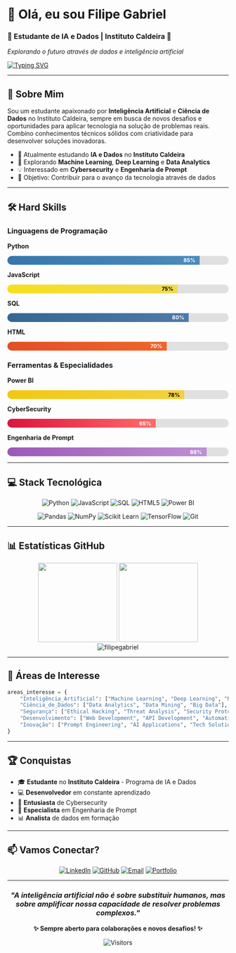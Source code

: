 
# 👋 Olá, eu sou **Filipe Gabriel**

### 🤖 Estudante de IA e Dados | Instituto Caldeira 🚀

*Explorando o futuro através de dados e inteligência artificial*

[![Typing SVG](https://readme-typing-svg.herokuapp.com?font=Fira+Code&size=22&duration=3000&pause=1000&color=00D9FF&center=true&vCenter=true&multiline=true&width=600&height=100&lines=Transformando+dados+em+insights;Construindo+o+futuro+com+IA;Apaixonado+por+tecnologia)](https://git.io/typing-svg)

</div>

---

## 🚀 **Sobre Mim**

Sou um estudante apaixonado por **Inteligência Artificial** e **Ciência de Dados** no Instituto Caldeira, sempre em busca de novos desafios e oportunidades para aplicar tecnologia na solução de problemas reais. Combino conhecimentos técnicos sólidos com criatividade para desenvolver soluções inovadoras.

- 🔭 Atualmente estudando **IA e Dados** no **Instituto Caldeira**
- 🌱 Explorando **Machine Learning**, **Deep Learning** e **Data Analytics**
- 💡 Interessado em **Cybersecurity** e **Engenharia de Prompt**
- 🎯 Objetivo: Contribuir para o avanço da tecnologia através de dados

---

## 🛠️ **Hard Skills**

### **Linguagens de Programação**
<div style="margin: 10px 0;">

**Python** 
<div style="background: #e0e0e0; border-radius: 10px; overflow: hidden;">
  <div style="background: linear-gradient(90deg, #3776ab, #4b8bbe); height: 20px; width: 85%; display: flex; align-items: center; justify-content: flex-end; padding-right: 10px; color: white; font-size: 12px; font-weight: bold;">85%</div>
</div>

**JavaScript** 
<div style="background: #e0e0e0; border-radius: 10px; overflow: hidden;">
  <div style="background: linear-gradient(90deg, #f7df1e, #f0db50); height: 20px; width: 75%; display: flex; align-items: center; justify-content: flex-end; padding-right: 10px; color: black; font-size: 12px; font-weight: bold;">75%</div>
</div>

**SQL** 
<div style="background: #e0e0e0; border-radius: 10px; overflow: hidden;">
  <div style="background: linear-gradient(90deg, #336791, #4e7ba7); height: 20px; width: 80%; display: flex; align-items: center; justify-content: flex-end; padding-right: 10px; color: white; font-size: 12px; font-weight: bold;">80%</div>
</div>

**HTML** 
<div style="background: #e0e0e0; border-radius: 10px; overflow: hidden;">
  <div style="background: linear-gradient(90deg, #e34f26, #f16529); height: 20px; width: 70%; display: flex; align-items: center; justify-content: flex-end; padding-right: 10px; color: white; font-size: 12px; font-weight: bold;">70%</div>
</div>

</div>

### **Ferramentas & Especialidades**
<div style="margin: 10px 0;">

**Power BI** 
<div style="background: #e0e0e0; border-radius: 10px; overflow: hidden;">
  <div style="background: linear-gradient(90deg, #f2c811, #f4d03f); height: 20px; width: 78%; display: flex; align-items: center; justify-content: flex-end; padding-right: 10px; color: black; font-size: 12px; font-weight: bold;">78%</div>
</div>

**CyberSecurity** 
<div style="background: #e0e0e0; border-radius: 10px; overflow: hidden;">
  <div style="background: linear-gradient(90deg, #dc143c, #ff6b6b); height: 20px; width: 65%; display: flex; align-items: center; justify-content: flex-end; padding-right: 10px; color: white; font-size: 12px; font-weight: bold;">65%</div>
</div>

**Engenharia de Prompt** 
<div style="background: #e0e0e0; border-radius: 10px; overflow: hidden;">
  <div style="background: linear-gradient(90deg, #9b59b6, #be90d4); height: 20px; width: 88%; display: flex; align-items: center; justify-content: flex-end; padding-right: 10px; color: white; font-size: 12px; font-weight: bold;">88%</div>
</div>

</div>

---

## 💻 **Stack Tecnológica**

<div align="center">

![Python](https://img.shields.io/badge/-Python-3776AB?style=for-the-badge&logo=python&logoColor=white)
![JavaScript](https://img.shields.io/badge/-JavaScript-F7DF1E?style=for-the-badge&logo=javascript&logoColor=black)
![SQL](https://img.shields.io/badge/-SQL-336791?style=for-the-badge&logo=postgresql&logoColor=white)
![HTML5](https://img.shields.io/badge/-HTML5-E34F26?style=for-the-badge&logo=html5&logoColor=white)
![Power BI](https://img.shields.io/badge/-Power%20BI-F2C811?style=for-the-badge&logo=powerbi&logoColor=black)

![Pandas](https://img.shields.io/badge/-Pandas-150458?style=for-the-badge&logo=pandas&logoColor=white)
![NumPy](https://img.shields.io/badge/-NumPy-013243?style=for-the-badge&logo=numpy&logoColor=white)
![Scikit Learn](https://img.shields.io/badge/-Scikit%20Learn-F7931E?style=for-the-badge&logo=scikit-learn&logoColor=white)
![TensorFlow](https://img.shields.io/badge/-TensorFlow-FF6F00?style=for-the-badge&logo=tensorflow&logoColor=white)
![Git](https://img.shields.io/badge/-Git-F05032?style=for-the-badge&logo=git&logoColor=white)

</div>

---

## 📊 **Estatísticas GitHub**

<div align="center">
  <img height="180em" src="https://github-readme-stats.vercel.app/api?username=filipegabriel&show_icons=true&theme=tokyonight&include_all_commits=true&count_private=true"/>
  <img height="180em" src="https://github-readme-stats.vercel.app/api/top-langs/?username=filipegabriel&layout=compact&langs_count=7&theme=tokyonight"/>
</div>

<div align="center">
  <img src="https://github-readme-streak-stats.herokuapp.com/?user=filipegabriel&theme=tokyonight" alt="filipegabriel" />
</div>

---

## 🎯 **Áreas de Interesse**

```python
areas_interesse = {
    "Inteligência_Artificial": ["Machine Learning", "Deep Learning", "NLP"],
    "Ciência_de_Dados": ["Data Analytics", "Data Mining", "Big Data"],
    "Segurança": ["Ethical Hacking", "Threat Analysis", "Security Protocols"],
    "Desenvolvimento": ["Web Development", "API Development", "Automation"],
    "Inovação": ["Prompt Engineering", "AI Applications", "Tech Solutions"]
}
```

---

## 🏆 **Conquistas**

- 🎓 **Estudante** no **Instituto Caldeira** - Programa de IA e Dados
- 💻 **Desenvolvedor** em constante aprendizado
- 🔐 **Entusiasta** de Cybersecurity
- 🤖 **Especialista** em Engenharia de Prompt
- 📊 **Analista** de dados em formação

---

## 📫 **Vamos Conectar?**

<div align="center">

[![LinkedIn](https://img.shields.io/badge/-LinkedIn-0077B5?style=for-the-badge&logo=linkedin&logoColor=white)](https://linkedin.com/in/filipegabriel)
[![GitHub](https://img.shields.io/badge/-GitHub-181717?style=for-the-badge&logo=github&logoColor=white)](https://github.com/filipegabriel)
[![Email](https://img.shields.io/badge/-Email-D14836?style=for-the-badge&logo=gmail&logoColor=white)](mailto:filipe@email.com)
[![Portfolio](https://img.shields.io/badge/-Portfolio-FF5722?style=for-the-badge&logo=todoist&logoColor=white)](https://filipegabriel.dev)

</div>

---

<div align="center">

### *"A inteligência artificial não é sobre substituir humanos, mas sobre amplificar nossa capacidade de resolver problemas complexos."* 

**✨ Sempre aberto para colaborações e novos desafios! ✨**

![Visitors](https://visitor-badge.laobi.icu/badge?page_id=filipegabriel.filipegabriel)

</div>
<!--
**DPViega/DPViega** is a ✨ _special_ ✨ repository because its `README.md` (this file) appears on your GitHub profile.

Here are some ideas to get you started:

- 🔭 I’m currently working on ...
- 🌱 I’m currently learning ...
- 👯 I’m looking to collaborate on ...
- 🤔 I’m looking for help with ...
- 💬 Ask me about ...
- 📫 How to reach me: ...
- 😄 Pronouns: ...
- ⚡ Fun fact: ...
-->
